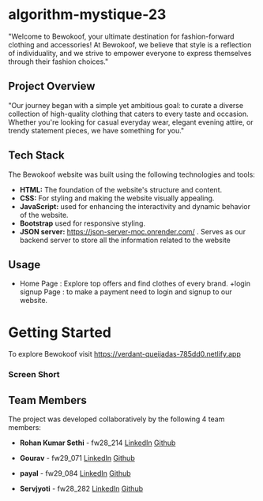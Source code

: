 # algorithm-mystique-23

"Welcome to Bewokoof, your ultimate destination for fashion-forward clothing and accessories! At Bewokoof, we believe that style is a reflection of individuality, and we strive to empower everyone to express themselves through their fashion choices."



## Project Overview
"Our journey began with a simple yet ambitious goal: to curate a diverse collection of high-quality clothing that caters to every taste and occasion. Whether you're looking for casual everyday wear, elegant evening attire, or trendy statement pieces, we have something for you."


## Tech Stack

The Bewokoof website was built using the following technologies and tools:

- **HTML:** The foundation of the website's structure and content.
- **CSS:** For styling and making the website visually appealing.
- **JavaScript:** used for enhancing the interactivity and dynamic behavior of the website.
- **Bootstrap** used for responsive styling.
- **JSON server:** https://json-server-moc.onrender.com/ . Serves as our backend server to store all the information related to the website

## Usage

- Home Page : Explore top offers and find clothes of every brand.
  +login signup Page : to make a payment need to login and signup to our website.

# Getting Started

To explore Bewokoof visit https://verdant-queijadas-785dd0.netlify.app
### Screen Short

## Team Members

The project was developed collaboratively by the following 4 team members:

- **Rohan Kumar Sethi** - fw28_214
  <a href="https://www.linkedin.com/in/rohansethi347/">LinkedIn</a>
  <a href="https://github.com/ROHANKUMAR347">Github</a>

- **Gourav** - fw29_071
  <a href="#">LinkedIn</a>
  <a href="#">Github</a>
- **payal** - fw29_084
  <a href="https://github.com/payalrawal123">LinkedIn</a>
  <a href="#">Github</a>

- **Servjyoti** - fw28_282
  <a href="https://www.linkedin.com/in/sarvjyoti-607957256">LinkedIn</a>
  <a href="https://github.com/RSarvjyoti">Github</a>
